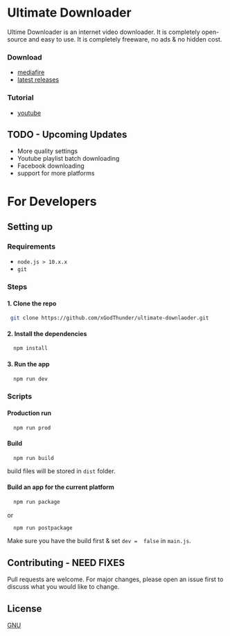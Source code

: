 # Ultimate Downloader

  Ultime Downloader is an internet video downloader. It is completely open-source and easy to use. It is completely freeware, no ads & no hidden cost.

### Download
 - [mediafire](http://www.mediafire.com/file/8p1h7mw9ww294l9/ultimate-downloader.zip/file)
 - [latest releases](https://github.com/xGodThunder/ultimate-downlaoder/releases)
  
### Tutorial
- [youtube](https://youtu.be/iLpgTBOgA_s)

## TODO - Upcoming Updates
- More quality settings
- Youtube playlist batch downloading
- Facebook downloading
- support for more platforms

# For Developers

## Setting up

### Requirements
- ``` node.js > 10.x.x ```
- ```git```
### Steps
#### 1. Clone the repo
```bash
 git clone https://github.com/xGodThunder/ultimate-downlaoder.git
```
#### 2. Install the dependencies
```bash
  npm install
```
#### 3. Run the app
```bash
  npm run dev
```

### Scripts

#### Production run
```bash
  npm run prod
```
#### Build
```bash
  npm run build
```
build files will be stored in ```dist``` folder.

#### Build an app for the current platform
```bash
  npm run package 
```
or
```bash
  npm run postpackage
```

Make sure you have the build first & set ```dev =  false``` in ```main.js```. 



## Contributing - NEED FIXES
Pull requests are welcome. For major changes, please open an issue first to discuss what you would like to change.



## License
[GNU](https://choosealicense.com/licenses/gpl-3.0/)